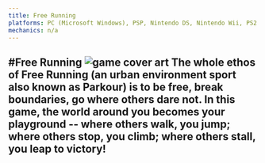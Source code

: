 ```yaml
---
title: Free Running
platforms: PC (Microsoft Windows), PSP, Nintendo DS, Nintendo Wii, PS2
mechanics: n/a
---
```

#Free Running
![game cover art](//images.igdb.com/igdb/image/upload/t_thumb/ynzxqkjklltvucsc01la.jpg "Logo Title Text 1")
The whole ethos of Free Running (an urban environment sport also known as Parkour) is to be free, break boundaries, go where others dare not. In this game, the world around you becomes your playground -- where others walk, you jump; where others stop, you climb; where others stall, you leap to victory!
-
